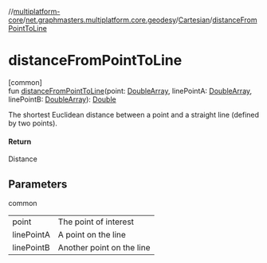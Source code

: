 //[multiplatform-core](../../../index.md)/[net.graphmasters.multiplatform.core.geodesy](../index.md)/[Cartesian](index.md)/[distanceFromPointToLine](distance-from-point-to-line.md)

# distanceFromPointToLine

[common]\
fun [distanceFromPointToLine](distance-from-point-to-line.md)(point: [DoubleArray](https://kotlinlang.org/api/latest/jvm/stdlib/kotlin/-double-array/index.html), linePointA: [DoubleArray](https://kotlinlang.org/api/latest/jvm/stdlib/kotlin/-double-array/index.html), linePointB: [DoubleArray](https://kotlinlang.org/api/latest/jvm/stdlib/kotlin/-double-array/index.html)): [Double](https://kotlinlang.org/api/latest/jvm/stdlib/kotlin/-double/index.html)

The shortest Euclidean distance between a point and a straight line (defined by two points).

#### Return

Distance

## Parameters

common

| | |
|---|---|
| point | The point of interest |
| linePointA | A point on the line |
| linePointB | Another point on the line |
